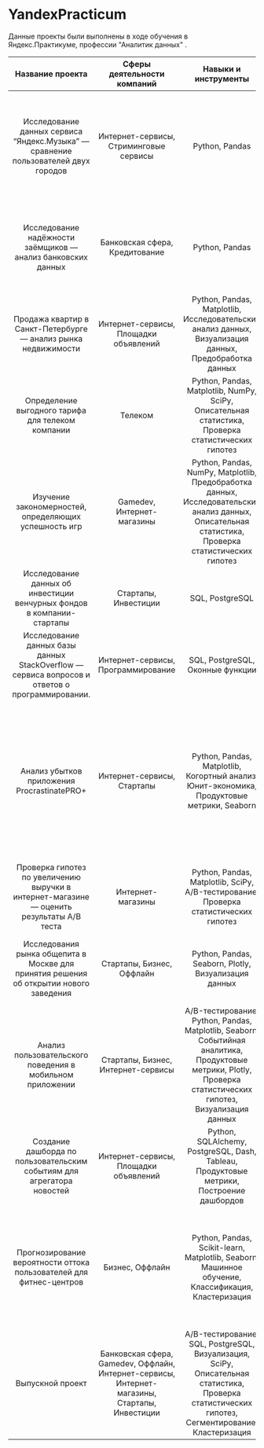 # YandexPracticum
Данные проекты были выполнены в ходе обучения в Яндекс.Практикуме, профессии "Аналитик данных" .


| Название проекта             | Сферы деятельности компаний         | Навыки и инструменты                |     Направление деятельности|Задача проекта |Ссылка на работу|
| :---------------------------: | :---------------------------:|:---------------------------:|:---------------------------:|:---------------------------:|:---------------------------:|
| Исследование данных сервиса “Яндекс.Музыка” — сравнение пользователей двух городов | Интернет-сервисы, Стриминговые сервисы | Python, Pandas|Data Analyst |На реальных данных Яндекс.Музыки c помощью библиотеки Pandas и её возможностей проверить данные и сравнить поведение и предпочтения пользователей двух столиц — Москвы и Санкт-Петербурга |[Яндекс.Музыка](https://github.com/OStonks/portfolio/blob/main/yandex_music_project.ipynb)| 
Исследование надёжности заёмщиков — анализ банковских данных | Банковская сфера, Кредитование | Python, Pandas|Data Analyst, Финансовый аналитик | На основе статистики о платёжеспособности клиентов исследовать влияет ли семейное положение и количество детей клиента на факт возврата кредита в срок | [Анализ банковских данных](https://github.com/OStonks/portfolio/blob/main/credit_bank.ipynb)| 
Продажа квартир в Санкт-Петербурге — анализ рынка недвижимости | Интернет-сервисы, Площадки объявлений | Python, Pandas, Matplotlib, Исследовательский анализ данных, Визуализация данных, Предобработка данных| Маркетинг-аналитик, Fraud-аналитик, Data Analyst| Используя данные сервиса Яндекс.Недвижимость, определить рыночную стоимость объектов недвижимости и типичные параметры квартир| [Исследование объявлений о продаже квартир](https://github.com/OStonks/portfolio/blob/main/apartments_for_sale.ipynb)| 
Определение выгодного тарифа для телеком компании| Телеком| Python, Pandas, Matplotlib, NumPy, SciPy, Описательная статистика, Проверка статистических гипотез| Маркетинг-аналитик, Продуктовый аналитик, Data Analyst| На основе данных клиентов оператора сотовой связи проанализировать поведение клиентов и поиск оптимального тарифа| [Исследование данных о тарифах](https://github.com/OStonks/portfolio/blob/main/promising_tariff.ipynb)| 
Изучение закономерностей, определяющих успешность игр| Gamedev, Интернет-магазины| Python, Pandas, NumPy, Matplotlib, Предобработка данных, Исследовательский анализ данных, Описательная статистика, Проверка статистических гипотез| Маркетинг-аналитик, Продуктовый аналитик| Используя исторические данные о продажах компьютерных игр, оценки пользователей и экспертов, жанры и платформы, выявить закономерности, определяющие успешность игры| [Исследование закономерности успешности игр](https://github.com/OStonks/portfolio/blob/main/games.ipynb)| 
Исследование данных об инвестиции венчурных фондов в компании-стартапы| Стартапы, Инвестиции| SQL, PostgreSQL| Data Analyst, Финансовый аналитик, Аналитик (универсал)| Произвести различные выгрузки данных венчурных фондов с помощью SQL| [Базовый SQL](https://github.com/OStonks/portfolio/blob/main/SQL.ipynb)| 
Исследование данных базы данных StackOverflow — сервиса вопросов и ответов о программировании.| Интернет-сервисы, Программирование| SQL, PostgreSQL, Оконные функции| Data Analyst, Аналитик (универсал)| Произвести различные выгрузки данных о постах за 2008 год и проанализировать их с помощью SQL| [Продвинутый SQL](https://github.com/OStonks/portfolio/blob/main/SQL2.ipynb)| 
Анализ убытков приложения ProcrastinatePRO+| Интернет-сервисы, Стартапы|Python, Pandas, Matplotlib, Когортный анализ, Юнит-экономика, Продуктовые метрики, Seaborn| Маркетинг-аналитик, Продуктовый аналитик| Задача для маркетингового аналитика развлекательного приложения Procrastinate Pro+. Несмотря на огромные вложения в рекламу, последние несколько месяцев компания терпит убытки. Ваша задача — разобраться в причинах и помочь компании выйти в плюс.| [Анализ убытков приложения](https://github.com/OStonks/portfolio/blob/main/entertainment_app.ipynb)| 
Проверка гипотез по увеличению выручки в интернет-магазине — оценить результаты A/B теста| Интернет-магазины| Python, Pandas, Matplotlib, SciPy, A/B-тестирование, Проверка статистических гипотез| Маркетинг-аналитик| Используя данные интернет-магазина приоритезировать гипотезы, произвести оценку результатов A/B-тестирования различными методами|[A/B-тестирование](https://github.com/OStonks/portfolio/blob/main/AB-test.ipynb) |
Исследования рынка общепита в Москве для принятия решения об открытии нового заведения| Стартапы, Бизнес, Оффлайн| Python, Pandas, Seaborn, Plotly, Визуализация данных| Data Analyst, Маркетинг-аналитик, Аналитик (универсал)|Исследование рынка общественного питания на основе открытых данных, подготовка презентации для инвесторов|[Исследование рынка заведений в Москве](https://github.com/OStonks/portfolio/blob/main/food_market.ipynb)|
Анализ пользовательского поведения в мобильном приложении|Стартапы, Бизнес, Интернет-сервисы| A/B-тестирование, Python, Pandas, Matplotlib, Seaborn, Событийная аналитика, Продуктовые метрики, Plotly, Проверка статистических гипотез, Визуализация данных| Маркетинг-аналитик, Продуктовый аналитик| На основе данных использования мобильного приложения для продажи продуктов питания проанализировать воронку продаж, а также оценить результаты A/A/B-тестирования |[Приложение для продуктов питания](https://github.com/OStonks/portfolio/blob/main/food_sales.ipynb)|
Создание дашборда по пользовательским событиям для агрегатора новостей|Интернет-сервисы, Площадки объявлений| Python, SQLAlchemy, PostgreSQL, Dash, Tableau, Продуктовые метрики, Построение дашбордов| Маркетинг-аналитик, Data Analyst, Аналитик (универсал), BI-аналитик| Используя данные Яндекс.Дзена построить дашборд с метриками взаимодействия пользователей с карточками статей| [Презентация-итог работы](https://docs.google.com/presentation/d/1-XWWTetMLjAliTfDCWHoSjK4U_e9PGtWWe1jw4FhhIs/edit?usp=sharing), [Дэшборд](https://public.tableau.com/app/profile/dmitry2405/viz/_16592869473110/_)|
Прогнозирование вероятности оттока пользователей для фитнес-центров| Бизнес, Оффлайн| Python, Pandas, Scikit-learn, Matplotlib, Seaborn, Машинное обучение, Классификация, Кластеризация| Маркетинг-аналитик, Аналитик (универсал)| На основе данных о посетителях сети фитнес-центров спрогнозировать вероятность оттока для каждого клиента в следующем месяце, сформировать с помощью кластеризации портреты пользователей| [Исследование данных о работе фитнес-центров](https://github.com/OStonks/portfolio/blob/main/fitness_center.ipynb)|
Выпускной проект|Банковская сфера, Gamedev, Оффлайн, Интернет-сервисы, Интернет-магазины, Стартапы, Инвестиции|A/B-тестирование, SQL, PostgreSQL, Визуализация, SciPy, Описательная статистика, Проверка статистических гипотез, Сегментирование, Кластеризация |Data Analyst, Аналитик (универсал), Финансовый аналитик, Продуктовый аналитик|Выполнить 3 проекта: 1) Анализ данных сервиса для чтения книг по подписке с помощью SQL; 2) Провести оценку результатов A/B-теста и проанализировать их; 3) Сегментирование пользователей банка|[SQL](https://github.com/OStonks/portfolio/blob/main/SQL-3.ipynb), [A/B-тестирование](https://github.com/OStonks/portfolio/blob/main/ab_project_marketing_events.ipynb) |
